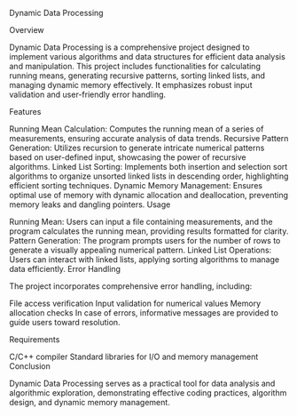 Dynamic Data Processing

Overview

Dynamic Data Processing is a comprehensive project designed to implement various algorithms and data structures for efficient data analysis and manipulation. This project includes functionalities for calculating running means, generating recursive patterns, sorting linked lists, and managing dynamic memory effectively. It emphasizes robust input validation and user-friendly error handling.

Features

Running Mean Calculation: Computes the running mean of a series of measurements, ensuring accurate analysis of data trends.
Recursive Pattern Generation: Utilizes recursion to generate intricate numerical patterns based on user-defined input, showcasing the power of recursive algorithms.
Linked List Sorting: Implements both insertion and selection sort algorithms to organize unsorted linked lists in descending order, highlighting efficient sorting techniques.
Dynamic Memory Management: Ensures optimal use of memory with dynamic allocation and deallocation, preventing memory leaks and dangling pointers.
Usage

Running Mean: Users can input a file containing measurements, and the program calculates the running mean, providing results formatted for clarity.
Pattern Generation: The program prompts users for the number of rows to generate a visually appealing numerical pattern.
Linked List Operations: Users can interact with linked lists, applying sorting algorithms to manage data efficiently.
Error Handling

The project incorporates comprehensive error handling, including:

File access verification
Input validation for numerical values
Memory allocation checks
In case of errors, informative messages are provided to guide users toward resolution.

Requirements

C/C++ compiler
Standard libraries for I/O and memory management
Conclusion

Dynamic Data Processing serves as a practical tool for data analysis and algorithmic exploration, demonstrating effective coding practices, algorithm design, and dynamic memory management.
